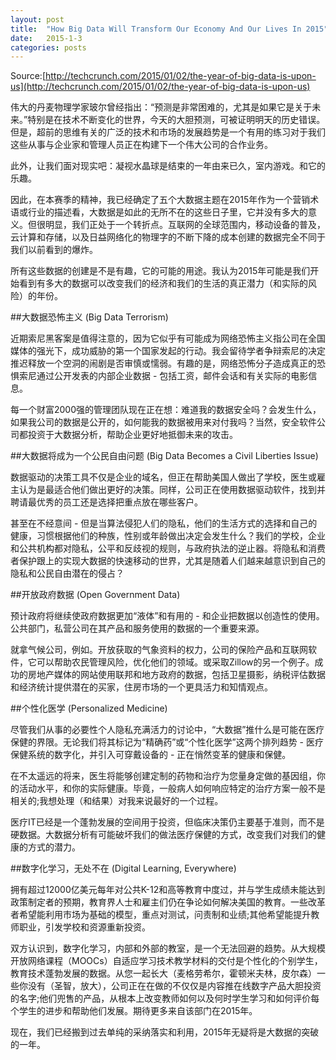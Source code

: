 ```yaml
---
layout: post
title:  "How Big Data Will Transform Our Economy And Our Lives In 2015"
date:   2015-1-3
categories: posts
---
```


Source:[http://techcrunch.com/2015/01/02/the-year-of-big-data-is-upon-us](http://techcrunch.com/2015/01/02/the-year-of-big-data-is-upon-us)


伟大的丹麦物理学家玻尔曾经指出：“预测是非常困难的，尤其是如果它是关于未来。”特别是在技术不断变化的世界，今天的大胆预测，可被证明明天的历史错误。但是，超前的思维有关的广泛的技术和市场的发展趋势是一个有用的练习对于我们这些从事与企业家和管理人员正在构建下一个伟大公司的合作业务。

此外，让我们面对现实吧：凝视水晶球是结束的一年由来已久，室内游戏。和它的乐趣。

因此，在本赛季的精神，我已经确定了五个大数据主题在2015年作为一个营销术语或行业的描述看，大数据是如此的无所不在的这些日子里，它并没有多大的意义。但很明显，我们正处于一个转折点。互联网的全球范围内，移动设备的普及，云计算和存储，以及日益网络化的物理字的不断下降的成本创建的数据完全不同于我们以前看到的爆炸。

所有这些数据的创建是不是有趣，它的可能的用途。我认为2015年可能是我们开始看到有多大的数据可以改变我们的经济和我们的生活的真正潜力（和实际的风险）的年份。

##大数据恐怖主义 (Big Data Terrorism)

近期索尼黑客案是值得注意的，因为它似乎有可能成为网络恐怖主义指公司在全国媒体的强光下，成功威胁的第一个国家发起的行动。我会留待学者争辩索尼的决定推迟释放一个空洞的闹剧是否审慎或懦弱。有趣的是，网络恐怖分子造成真正的恐惧索尼通过公开发表的内部企业数据 - 包括工资，邮件会话和有关实际的电影信息。

每一个财富2000强的管理团队现在正在想：难道我的数据安全吗？会发生什么，如果我公司的数据是公开的，如何能我的数据被用来对付我吗？当然，安全软件公司都投资于大数据分析，帮助企业更好地抵御未来的攻击。

##大数据将成为一个公民自由问题 (Big Data Becomes a Civil Liberties Issue)

数据驱动的决策工具不仅是企业的域名，但正在帮助美国人做出了学校，医生或雇主认为是最适合他们做出更好的决策。同样，公司正在使用数据驱动软件，找到并聘请最优秀的员工还是选择把重点放在哪些客户。

甚至在不经意间 - 但是当算法侵犯人们的隐私，他们的生活方式的选择和自己的健康，习惯根据他们的种族，性别或年龄做出决定会发生什么？我们的学校，企业和公共机构都对隐私，公平和反歧视的规则，与政府执法的逆止器。将隐私和消费者保护跟上的实现大数据的快速移动的世界，尤其是随着人们越来越意识到自己的隐私和公民自由潜在的侵占？

##开放政府数据 (Open Government Data)

预计政府将继续使政府数据更加“液体”和有用的 - 和企业把数据以创造性的使用。公共部门，私营公司在其产品和服务使用的数据的一个重要来源。

就拿气候公司，例如。开放获取的气象资料的权力，公司的保险产品和互联网软件，它可以帮助农民管理风险，优化他们的领域。或采取Zillow的另一个例子。成功的房地产媒体的网站使用联邦和地方政府的数据，包括卫星摄影，纳税评估数据和经济统计提供潜在的买家，住房市场的一个更具活力和知情观点。

##个性化医学 (Personalized Medicine)

尽管我们从事的必要性个人隐私充满活力的讨论中，“大数据”推什么是可能在医疗保健的界限。无论我们将其标记为“精确药”或“个性化医学”这两个排列趋势 - 医疗保健系统的数字化，并引入可穿戴设备的 - 正在悄然变革的健康和保健。

在不太遥远的将来，医生将能够创建定制的药物和治疗为您量身定做的基因组，你的活动水平，和你的实际健康。毕竟，一般病人如何响应特定的治疗方案一般不是相关的;我想处理（和结果）对我来说最好的一个过程。

医疗IT已经是一个蓬勃发展的空间用于投资，但临床决策仍主要基于准则，而不是硬数据。大数据分析有可能破坏我们的做法医疗保健的方式，改变我们对我们的健康的方式的潜力。

##数字化学习，无处不在 (Digital Learning, Everywhere)

拥有超过12000亿美元每年对公共K-12和高等教育中度过，并与学生成绩未能达到政策制定者的预期，教育界人士和雇主们仍在争论如何解决美国的教育。一些改革者希望能利用市场为基础的模型，重点对测试，问责制和业绩;其他希望能提升教师职业，引发学校和资源重新投资。

双方认识到，数字化学习，内部和外部的教室，是一个无法回避的趋势。从大规模开放网络课程（MOOCs）自适应学习技术教学材料的交付是个性化的个别学生，教育技术蓬勃发展的数据。从您一起长大（麦格劳希尔，霍顿米夫林，皮尔森）一些你没有（圣智，放大），公司正在在做的不仅仅是内容推在线数字产品大胆投资的名字;他们兜售的产品，从根本上改变教师如何以及何时学生学习和如何评价每个学生的进步和帮助他们发展。期待更多来自该部门在2015年。

现在，我们已经搬到过去单纯的采纳落实和利用，2015年无疑将是大数据的突破的一年。
